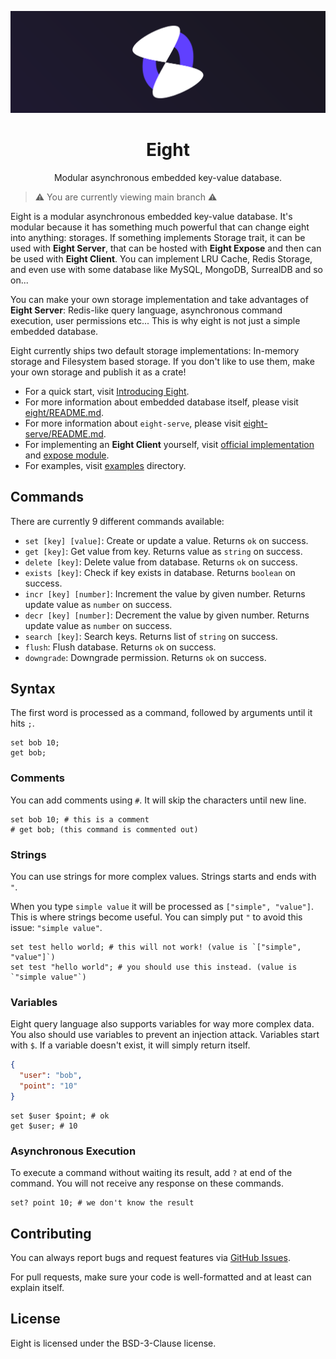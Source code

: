 <div align="center">

![banner](.github/assets/banner.webp)

# Eight

Modular asynchronous embedded key-value database.

</div>

> ⚠️ You are currently viewing main branch ⚠️

Eight is a modular asynchronous embedded key-value database. It's modular because it has something much powerful that can change eight into anything: storages. If something implements Storage trait, it can be used with **Eight Server**, that can be hosted with **Eight Expose** and then can be used with **Eight Client**. You can implement LRU Cache, Redis Storage, and even use with some database like MySQL, MongoDB, SurrealDB and so on...

You can make your own storage implementation and take advantages of **Eight Server**: Redis-like query language, asynchronous command execution, user permissions etc... This is why eight is not just a simple embedded database.

Eight currently ships two default storage implementations: In-memory storage and Filesystem based storage. If you don't like to use them, make your own storage and publish it as a crate!

- For a quick start, visit [Introducing Eight](https://meppu.boo/blog/introducing-eight/).
- For more information about embedded database itself, please visit [eight/README.md](eight/README.md).
- For more information about `eight-serve`, please visit [eight-serve/README.md](eight-serve/README.md).
- For implementing an **Eight Client** yourself, visit [official implementation](eight/src/client/) and [expose module](eight/src/expose).
- For examples, visit [examples](examples/) directory.

## Commands

There are currently 9 different commands available:

- `set [key] [value]`: Create or update a value. Returns `ok` on success.
- `get [key]`: Get value from key. Returns value as `string` on success.
- `delete [key]`: Delete value from database. Returns `ok` on success.
- `exists [key]`: Check if key exists in database. Returns `boolean` on success.
- `incr [key] [number]`: Increment the value by given number. Returns update value as `number` on success.
- `decr [key] [number]`: Decrement the value by given number. Returns update value as `number` on success.
- `search [key]`: Search keys. Returns list of `string` on success.
- `flush`: Flush database. Returns `ok` on success.
- `downgrade`: Downgrade permission. Returns `ok` on success.

## Syntax

The first word is processed as a command, followed by arguments until it hits `;`.

```
set bob 10;
get bob;
```

### Comments

You can add comments using `#`. It will skip the characters until new line.

```
set bob 10; # this is a comment
# get bob; (this command is commented out)
```

### Strings

You can use strings for more complex values. Strings starts and ends with `"`.

When you type `simple value` it will be processed as `["simple", "value"]`. This is where strings become useful. You can simply put `"` to avoid this issue: `"simple value"`.

```
set test hello world; # this will not work! (value is `["simple", "value"]`)
set test "hello world"; # you should use this instead. (value is `"simple value"`)
```

### Variables

Eight query language also supports variables for way more complex data. You also should use variables to prevent an injection attack. Variables start with `$`. If a variable doesn't exist, it will simply return itself.

```json
{
  "user": "bob",
  "point": "10"
}
```

```
set $user $point; # ok
get $user; # 10
```

### Asynchronous Execution

To execute a command without waiting its result, add `?` at end of the command. You will not receive any response on these commands.

```
set? point 10; # we don't know the result
```

## Contributing

You can always report bugs and request features via [GitHub Issues](/issues).

For pull requests, make sure your code is well-formatted and at least can explain itself.

## License

Eight is licensed under the BSD-3-Clause license.

